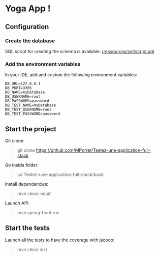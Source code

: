 # Yoga App !

## Configuration

### Create the database

SQL script for creating the schema is available: [/ressources/sql/script.sql](../ressources/sql/script.sql)

### Add the environment variables

In your IDE, add and custom the following environment variables:
```
DB_URL=127.0.0.1
DB_PORT=3306
DB_NAME=myDatabase
DB_USERNAME=root
DB_PASSWORD=password
DB_TEST_NAME=myDatabase
DB_TEST_USERNAME=root
DB_TEST_PASSWORD=password
```

## Start the project

Git clone:
> git clone https://github.com/MPorret/Testez-une-application-full-stack

Go inside folder:
> cd Testez-une-application-full-stack/back

Install dependencies:
> mvn clean install

Launch API:
> mvn spring-boot:run

## Start the tests

Launch all the tests to have the coverage with jacoco:
> mvn clean test